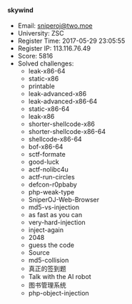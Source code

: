 #### skywind  

* Email: sniperoj@two.moe  
* University: ZSC  
* Register Time: 2017-05-29 23:05:55  
* Register IP: 113.116.76.49  
* Score: 5816  
* Solved challenges: 
  * leak-x86-64  
  * static-x86  
  * printable  
  * leak-advanced-x86  
  * leak-advanced-x86-64  
  * static-x86-64  
  * leak-x86  
  * shorter-shellcode-x86  
  * shorter-shellcode-x86-64  
  * shellcode-x86-64  
  * bof-x86-64  
  * sctf-formate  
  * good-luck  
  * actf-nolibc4u  
  * actf-run-circles  
  * defcon-r0pbaby  
  * php-weak-type  
  * SniperOJ-Web-Browser  
  * md5-vs-injection  
  * as fast as you can  
  * very-hard-injection  
  * inject-again  
  * 2048  
  * guess the code  
  * Source  
  * md5-collision  
  * 真正的签到题  
  * Talk with the AI robot  
  * 图书管理系统  
  * php-object-injection  
